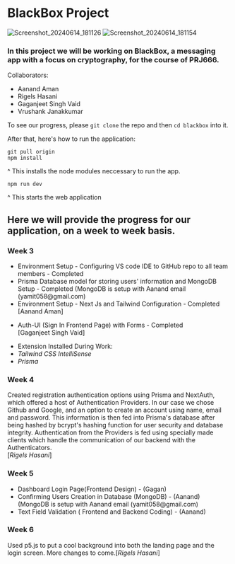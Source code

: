 # BlackBox Project
![Screenshot_20240614_181126](https://github.com/rigelshasani/BlackBox/assets/64705055/3c0a1c42-3943-48df-9e01-bc1a3a02a784)
![Screenshot_20240614_181154](https://github.com/rigelshasani/BlackBox/assets/64705055/46a6359f-0816-42aa-ac05-ea995edd278b)



### In this project we will be working on BlackBox, a messaging app with a focus on cryptography, for the course of PRJ666.
Collaborators:
<ul>
  <li>
    Aanand Aman
  </li>
  <li>
    Rigels Hasani
  </li>
  <li>
    Gaganjeet Singh Vaid
  </li>
  <li>
    Vrushank Janakkumar
  </li>
</ul>


To see our progress, please ```git clone``` the repo and then ```cd blackbox``` into it. </br>

After that, here's how to run the application: </br>
```
git pull origin 
npm install
```
^ This installs the node modules neccessary to run the app. <br/>
```
npm run dev
```
^ This starts the web application <br/>




## Here we will provide the progress for our application, on a week to week basis.

### Week 3

<ul>
  <li>
   Environment Setup - Configuring VS code IDE to GitHub repo to all team members - Completed 
  </li>
  <li>
    Prisma Database model for storing users' information and MongoDB Setup - Completed 
    (MongoDB is setup with Aanand email (yamit058@gmail.com)
  </li>
  <li>
    Environment Setup - Next Js and Tailwind Configuration - Completed 
  </li>
  [Aanand Aman]
</ul>



<ul>
  <li>
   Auth-UI (Sign In Frontend Page) with Forms - Completed 
  </li>
  [Gaganjeet Singh Vaid]
</ul>


<ul>
  <li>
   Extension Installed During Work: 
  </li>
   <li>
  <i>Tailwind CSS IntelliSense </i> 
  </li>
   <li>
   <i>Prisma </i>
  </li>
  
</ul>


### Week 4

Created registration authentication options using Prisma and NextAuth, which offered a host of Authentication Providers. In our case we chose Github and Google, and an option to create an account using name, email and password. This information is then fed into Prisma's database after being hashed by bcrypt's hashing function for user security and database integrity. Authentication from the Providers is fed using specially made clients which handle the communication of our backend with the Authenticators. </br> 
[*Rigels Hasani*]

### Week 5

<ul>
  <li>
   Dashboard Login Page(Frontend Design) - (Gagan) 
  </li>
  <li>
   Confirming Users Creation in Database (MongoDB) - (Aanand) 
    (MongoDB is setup with Aanand email (yamit058@gmail.com)
  </li>
  <li>
    Text Field Validation ( Frontend and Backend Coding) - (Aanand)
  </li>
</ul>

### Week 6

Used p5.js to put a cool background into both the landing page and the login screen. More changes to come.[*Rigels Hasani*]
